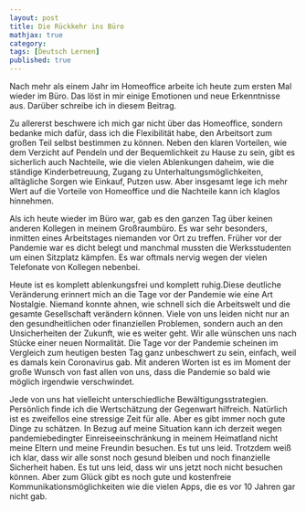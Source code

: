 ```yaml
---
layout: post
title: Die Rückkehr ins Büro
mathjax: true
category:
tags: [Deutsch Lernen]
published: true
---
```


Nach mehr als einem Jahr im Homeoffice arbeite ich heute zum ersten Mal wieder im Büro. Das löst in mir einige Emotionen und neue Erkenntnisse aus. Darüber schreibe ich in diesem Beitrag.

Zu allererst beschwere ich mich gar nicht über das Homeoffice, sondern bedanke mich dafür, dass ich die Flexibilität habe, den Arbeitsort zum großen Teil selbst bestimmen zu können. Neben den klaren Vorteilen, wie dem Verzicht auf Pendeln und der Bequemlichkeit zu Hause zu sein, gibt es sicherlich auch Nachteile, wie die vielen Ablenkungen daheim, wie die ständige Kinderbetreuung, Zugang zu Unterhaltungsmöglichkeiten, alltägliche Sorgen wie Einkauf, Putzen usw. Aber insgesamt lege ich mehr Wert auf die Vorteile von Homeoffice und die Nachteile kann ich klaglos hinnehmen.

Als ich heute wieder im Büro war, gab es den ganzen Tag über keinen anderen Kollegen in meinem Großraumbüro. Es war sehr besonders, inmitten eines Arbeitstages niemanden vor Ort zu treffen. Früher vor der Pandemie war es dicht belegt und manchmal mussten die Werksstudenten um einen Sitzplatz kämpfen. Es war oftmals nervig wegen der vielen Telefonate von Kollegen nebenbei. 

Heute ist es komplett ablenkungsfrei und komplett ruhig.Diese deutliche Veränderung erinnert mich an die Tage vor der Pandemie wie eine Art Nostalgie. Niemand konnte ahnen, wie schnell sich die Arbeitswelt und die gesamte Gesellschaft verändern können. Viele von uns leiden nicht nur an den gesundheitlichen oder finanziellen Problemen, sondern auch an den Unsicherheiten der Zukunft, wie es weiter geht. Wir alle wünschen uns nach Stücke einer neuen Normalität. Die Tage vor der Pandemie scheinen im Vergleich zum heutigen besten Tag ganz unbeschwert zu sein, einfach, weil es damals kein Coronavirus gab. Mit anderen Worten ist es im Moment der große Wunsch von fast allen von uns, dass die Pandemie so bald wie möglich irgendwie verschwindet. 

Jede von uns hat vielleicht unterschiedliche Bewältigungsstrategien. Persönlich finde ich die Wertschätzung der Gegenwart hilfreich. Natürlich ist es zweifellos eine stressige Zeit für alle. Aber es gibt immer noch gute Dinge zu schätzen. In Bezug auf meine Situation kann ich derzeit wegen pandemiebedingter Einreiseeinschränkung in meinem Heimatland nicht meine Eltern und meine Freundin besuchen. Es tut uns leid. Trotzdem weiß ich klar, dass wir alle sonst noch gesund bleiben und noch finanzielle Sicherheit haben. Es tut uns leid, dass wir uns jetzt noch nicht besuchen können. Aber zum Glück gibt es noch gute und kostenfreie Kommunikationsmöglichkeiten wie die vielen Apps, die es vor 10 Jahren gar nicht gab.